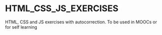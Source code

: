 # HTML_CSS_JS_EXERCISES
HTML, CSS and JS exercises with autocorrection. To be used in MOOCs or for self learning
